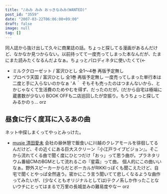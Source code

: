 ```yaml
---
title: "♪みみ みみ おっきなみみ(WANTED)"
post_id: "3559"
date: "2007-03-22T06:06:00+09:00"
draft: false
image: null
tag: []
---
```



同人誌から抜け出して久々に商業誌の話。ちょっと探してる漫画があるんだけど、なかなか見つからない。以前持ってて一度売ってしまった本なんだが、たまにまた読みたくなるんだよなぁ。ちょっとパロディネタに使いたくて(←



  * ミルククローゼット / 富沢ひとし 全1～4巻 再版予定無し
  * プロペラ天国 / 富沢ひとし 全1巻 再版予定無し
一度売ってしまった単行本は二度と手に入らないのかなぁ 'Ａ｀ そもそも売ったのはつまんないから、とかじゃなくて生活費のためやむを得ず、だったのだが。(だから自宅は極端に蔵書数が少ない)
BOOK OFFも二店巡回したが空振り。もうちょっと探してみるかのぅ… orz

## 昼食に行く度耳に入るあの曲

ネット中探しまくってやっとみっけた。



  * [musie 清田愛未](http://www.muzie.co.jp/artist/a048912/)
会社の昼休憩で飯食いに川越のクレアモールを徘徊してるんだけど、その近くにある巨大スクリーン『小江戸ライブビジョン』。そこから流れてくる曲で聞く度にひとつだけ「おっ」って思う曲が。プラネタリウム番組CMのBGMとして流れるこの『星霜』って曲。
個人的にこの曲いいなぁ。野外スピーカーからだとボーカルがRIKKIっぽくも聞こえたけど、自宅で聞くとやっぱ全然違う。密かにこう言う聞いてて悲しくなるような曲作ってみたいが、(少なくともオリジナルとしては)テクノ系しか作ったことないウチにとってはまるで万里の長城並みの難易度やなー orz
